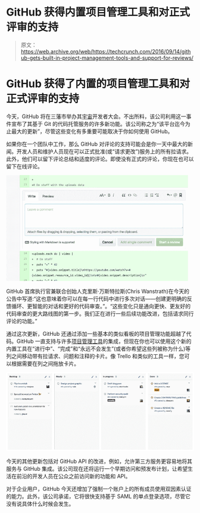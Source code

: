 # GitHub 获得内置项目管理工具和对正式评审的支持

> 原文：<https://web.archive.org/web/https://techcrunch.com/2016/09/14/github-gets-built-in-project-management-tools-and-support-for-reviews/>

# GitHub 获得了内置的项目管理工具和对正式评审的支持

今天，GitHub 将在三藩市举办其[宇宙](https://web.archive.org/web/20230316161016/http://githubuniverse.com/)开发者大会。不出所料，该公司利用这一事件宣布了其基于 Git 的代码托管服务的许多新功能。该公司称之为“该平台迄今为止最大的更新”，尽管这些变化有多重要可能取决于你如何使用 GitHub。

如果你在一个团队中工作，那么 GitHub 对评论的支持可能会是你一天中最大的新闻。开发人员和维护人员现在可以正式批准(或“请求更改”)服务上的所有拉请求。此外，他们可以留下评论总结和适度的评论。即使没有正式的评论，你现在也可以留下在线评论。

[![7fb44b30-7976-11e6-9674-8a32a92506ff](img/706bb9deff097559babbe8553986fced.png)](https://web.archive.org/web/20230316161016/https://techcrunch.com/wp-content/uploads/2016/09/7fb44b30-7976-11e6-9674-8a32a92506ff.gif)

GitHub 首席执行官兼联合创始人克里斯·万斯特拉斯(Chris Wanstrath)在今天的公告中写道:“这也意味着你可以在每一行代码中进行多次对话——创建更明确的反馈循环、更智能的对话和更好的代码审查。”。“这些变化只是通向更快、更友好的代码审查的更大路线图的第一步。我们正在进行一些后续功能改进，包括请求同行评论的功能。”

通过这次更新，GitHub 还通过添加一些基本的类似看板的项目管理功能超越了代码。GitHub 一直支持与许多[项目管理工具](https://web.archive.org/web/20230316161016/https://github.com/integrations/feature/project-management)的集成，但现在你也可以使用这个新的内置工具在“进行中”、“完成”和“永远不会发生”(或者你希望这些列被称为什么)等列之间移动带有拉请求、问题和注释的卡片。像 Trello 和类似的工具一样，您可以根据需要在列之间拖放卡片。

[![6f8a5a1a-7976-11e6-8708-10e6aeb49251](img/90e0a56dabc5bf9d0279c32d57a27541.png)](https://web.archive.org/web/20230316161016/https://techcrunch.com/wp-content/uploads/2016/09/6f8a5a1a-7976-11e6-8708-10e6aeb49251.gif)

今天的其他更新包括对 GitHub API 的改进，例如，允许第三方服务更容易地将其服务与 GitHub 集成。该公司现在还将运行一个早期访问和预发布计划，让希望生活在前沿的开发人员在公众之前访问新的功能和 API。

对于企业用户，GitHub 今天还增加了强制一个账户上的所有成员使用双因素认证的能力。此外，该公司承诺，它将很快支持基于 SAML 的单点登录选项，尽管它没有说具体什么时候会发生。